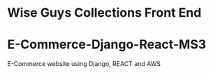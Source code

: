 # Wise Guys Collections Front End

# E-Commerce-Django-React-MS3
E-Commerce website using Django, REACT and AWS


